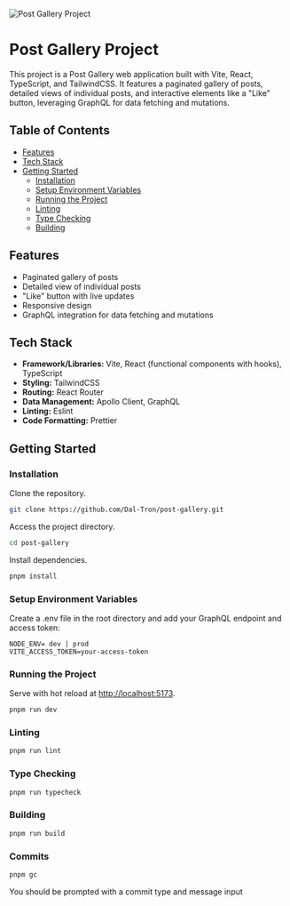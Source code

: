 ![Post Gallery Project](https://user-images.githubusercontent.com/16243531/217138979-b854309c-4742-4275-a705-f9fec5158217.jpg)

# Post Gallery Project

This project is a Post Gallery web application built with Vite, React, TypeScript, and TailwindCSS. It features a paginated gallery of posts, detailed views of individual posts, and interactive elements like a "Like" button, leveraging GraphQL for data fetching and mutations.

## Table of Contents

- [Features](#features)
- [Tech Stack](#tech-stack)
- [Getting Started](#getting-started)
  - [Installation](#installation)
  - [Setup Environment Variables](#setup-environment-variables)
  - [Running the Project](#running-the-project)
  - [Linting](#linting)
  - [Type Checking](#type-checking)
  - [Building](#building)

## Features

- Paginated gallery of posts
- Detailed view of individual posts
- "Like" button with live updates
- Responsive design
- GraphQL integration for data fetching and mutations

## Tech Stack

- **Framework/Libraries:** Vite, React (functional components with hooks), TypeScript
- **Styling:** TailwindCSS
- **Routing:** React Router
- **Data Management:** Apollo Client, GraphQL
- **Linting:** Eslint
- **Code Formatting:** Prettier

## Getting Started

### Installation

Clone the repository.

```bash
git clone https://github.com/Dal-Tron/post-gallery.git
```

Access the project directory.

```bash
cd post-gallery
```

Install dependencies.

```bash
pnpm install
```

### Setup Environment Variables

Create a .env file in the root directory and add your GraphQL endpoint and access token:

```env
NODE_ENV= dev | prod
VITE_ACCESS_TOKEN=your-access-token
```

### Running the Project

Serve with hot reload at [http://localhost:5173](http://localhost:5173).

```bash
pnpm run dev
```

### Linting

```bash
pnpm run lint
```

### Type Checking

```bash
pnpm run typecheck
```

### Building

```bash
pnpm run build
```

### Commits

```bash
pnpm gc
```

You should be prompted with a commit type and message input
